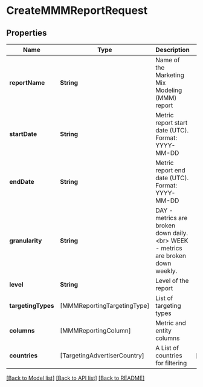 # CreateMMMReportRequest

## Properties
Name | Type | Description | Notes
------------ | ------------- | ------------- | -------------
**reportName** | **String** | Name of the Marketing Mix Modeling (MMM) report | 
**startDate** | **String** | Metric report start date (UTC). Format: YYYY-MM-DD | 
**endDate** | **String** | Metric report end date (UTC). Format: YYYY-MM-DD | 
**granularity** | **String** | DAY - metrics are broken down daily.&lt;br&gt; WEEK - metrics are broken down weekly. | 
**level** | **String** | Level of the report | 
**targetingTypes** | [MMMReportingTargetingType] | List of targeting types | 
**columns** | [MMMReportingColumn] | Metric and entity columns | 
**countries** | [TargetingAdvertiserCountry] | A List of countries for filtering | [optional] 

[[Back to Model list]](../README.md#documentation-for-models) [[Back to API list]](../README.md#documentation-for-api-endpoints) [[Back to README]](../README.md)


